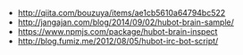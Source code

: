 - http://qiita.com/bouzuya/items/ae1cb5610a64794bc522
- http://jangajan.com/blog/2014/09/02/hubot-brain-sample/
- https://www.npmjs.com/package/hubot-brain-inspect
- http://blog.fumiz.me/2012/08/05/hubot-irc-bot-script/

